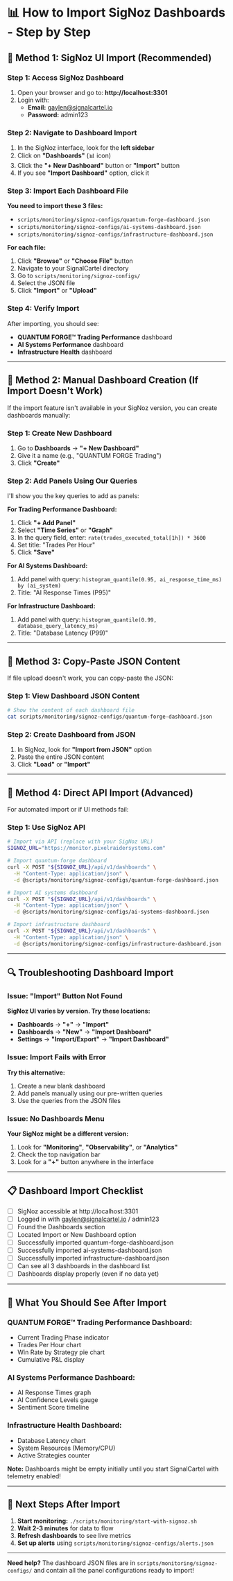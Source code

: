 # 📊 How to Import SigNoz Dashboards - Step by Step

## 🎯 **Method 1: SigNoz UI Import (Recommended)**

### Step 1: Access SigNoz Dashboard
1. Open your browser and go to: **http://localhost:3301**
2. Login with:
   - **Email:** gaylen@signalcartel.io
   - **Password:** admin123

### Step 2: Navigate to Dashboard Import
1. In the SigNoz interface, look for the **left sidebar**
2. Click on **"Dashboards"** (📊 icon)
3. Click the **"+ New Dashboard"** button or **"Import"** button
4. If you see **"Import Dashboard"** option, click it

### Step 3: Import Each Dashboard File

**You need to import these 3 files:**
- `scripts/monitoring/signoz-configs/quantum-forge-dashboard.json`
- `scripts/monitoring/signoz-configs/ai-systems-dashboard.json` 
- `scripts/monitoring/signoz-configs/infrastructure-dashboard.json`

**For each file:**
1. Click **"Browse"** or **"Choose File"** button
2. Navigate to your SignalCartel directory
3. Go to `scripts/monitoring/signoz-configs/`
4. Select the JSON file
5. Click **"Import"** or **"Upload"**

### Step 4: Verify Import
After importing, you should see:
- **QUANTUM FORGE™ Trading Performance** dashboard
- **AI Systems Performance** dashboard  
- **Infrastructure Health** dashboard

---

## 🎯 **Method 2: Manual Dashboard Creation (If Import Doesn't Work)**

If the import feature isn't available in your SigNoz version, you can create dashboards manually:

### Step 1: Create New Dashboard
1. Go to **Dashboards** → **"+ New Dashboard"**
2. Give it a name (e.g., "QUANTUM FORGE Trading")
3. Click **"Create"**

### Step 2: Add Panels Using Our Queries
I'll show you the key queries to add as panels:

**For Trading Performance Dashboard:**
1. Click **"+ Add Panel"**
2. Select **"Time Series"** or **"Graph"**
3. In the query field, enter: `rate(trades_executed_total[1h]) * 3600`
4. Set title: "Trades Per Hour"
5. Click **"Save"**

**For AI Systems Dashboard:**
1. Add panel with query: `histogram_quantile(0.95, ai_response_time_ms) by (ai_system)`
2. Title: "AI Response Times (P95)"

**For Infrastructure Dashboard:**
1. Add panel with query: `histogram_quantile(0.99, database_query_latency_ms)`
2. Title: "Database Latency (P99)"

---

## 🎯 **Method 3: Copy-Paste JSON Content**

If file upload doesn't work, you can copy-paste the JSON:

### Step 1: View Dashboard JSON Content
```bash
# Show the content of each dashboard file
cat scripts/monitoring/signoz-configs/quantum-forge-dashboard.json
```

### Step 2: Create Dashboard from JSON
1. In SigNoz, look for **"Import from JSON"** option
2. Paste the entire JSON content
3. Click **"Load"** or **"Import"**

---

## 🎯 **Method 4: Direct API Import (Advanced)**

For automated import or if UI methods fail:

### Step 1: Use SigNoz API
```bash
# Import via API (replace with your SigNoz URL)
SIGNOZ_URL="https://monitor.pixelraidersystems.com"

# Import quantum-forge dashboard
curl -X POST "${SIGNOZ_URL}/api/v1/dashboards" \
  -H "Content-Type: application/json" \
  -d @scripts/monitoring/signoz-configs/quantum-forge-dashboard.json

# Import AI systems dashboard  
curl -X POST "${SIGNOZ_URL}/api/v1/dashboards" \
  -H "Content-Type: application/json" \
  -d @scripts/monitoring/signoz-configs/ai-systems-dashboard.json

# Import infrastructure dashboard
curl -X POST "${SIGNOZ_URL}/api/v1/dashboards" \
  -H "Content-Type: application/json" \
  -d @scripts/monitoring/signoz-configs/infrastructure-dashboard.json
```

---

## 🔍 **Troubleshooting Dashboard Import**

### Issue: "Import" Button Not Found
**SigNoz UI varies by version. Try these locations:**
- **Dashboards** → **"+"** → **"Import"**
- **Dashboards** → **"New"** → **"Import Dashboard"**  
- **Settings** → **"Import/Export"** → **"Import Dashboard"**

### Issue: Import Fails with Error
**Try this alternative:**
1. Create a new blank dashboard
2. Add panels manually using our pre-written queries
3. Use the queries from the JSON files

### Issue: No Dashboards Menu
**Your SigNoz might be a different version:**
1. Look for **"Monitoring"**, **"Observability"**, or **"Analytics"**
2. Check the top navigation bar
3. Look for a **"+"** button anywhere in the interface

---

## 📋 **Dashboard Import Checklist**

- [ ] SigNoz accessible at http://localhost:3301
- [ ] Logged in with gaylen@signalcartel.io / admin123
- [ ] Found the Dashboards section
- [ ] Located Import or New Dashboard option
- [ ] Successfully imported quantum-forge-dashboard.json
- [ ] Successfully imported ai-systems-dashboard.json  
- [ ] Successfully imported infrastructure-dashboard.json
- [ ] Can see all 3 dashboards in the dashboard list
- [ ] Dashboards display properly (even if no data yet)

---

## 🎯 **What You Should See After Import**

### QUANTUM FORGE™ Trading Performance Dashboard:
- Current Trading Phase indicator
- Trades Per Hour chart
- Win Rate by Strategy pie chart  
- Cumulative P&L display

### AI Systems Performance Dashboard:
- AI Response Times graph
- AI Confidence Levels gauge
- Sentiment Score timeline

### Infrastructure Health Dashboard:
- Database Latency chart
- System Resources (Memory/CPU) 
- Active Strategies counter

**Note:** Dashboards might be empty initially until you start SignalCartel with telemetry enabled!

---

## 🚀 **Next Steps After Import**

1. **Start monitoring:** `./scripts/monitoring/start-with-signoz.sh`
2. **Wait 2-3 minutes** for data to flow
3. **Refresh dashboards** to see live metrics
4. **Set up alerts** using `scripts/monitoring/signoz-configs/alerts.json`

---

**Need help?** The dashboard JSON files are in `scripts/monitoring/signoz-configs/` and contain all the panel configurations ready to import!